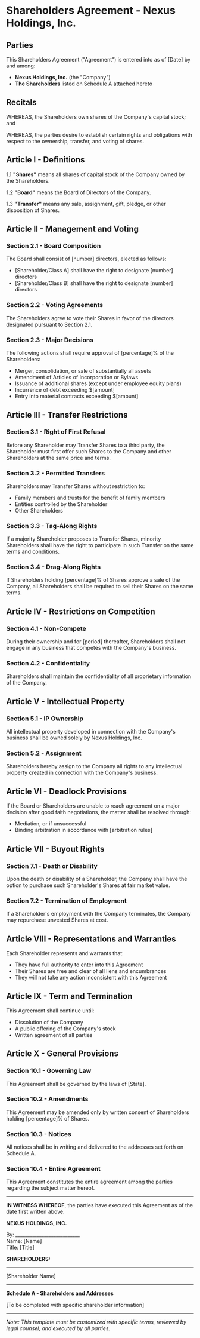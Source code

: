 # Shareholders Agreement - Nexus Holdings, Inc.

## Parties

This Shareholders Agreement ("Agreement") is entered into as of [Date] by and among:

- **Nexus Holdings, Inc.** (the "Company")
- **The Shareholders** listed on Schedule A attached hereto

## Recitals

WHEREAS, the Shareholders own shares of the Company's capital stock; and

WHEREAS, the parties desire to establish certain rights and obligations with respect to the ownership, transfer, and voting of shares.

## Article I - Definitions

1.1 **"Shares"** means all shares of capital stock of the Company owned by the Shareholders.

1.2 **"Board"** means the Board of Directors of the Company.

1.3 **"Transfer"** means any sale, assignment, gift, pledge, or other disposition of Shares.

## Article II - Management and Voting

### Section 2.1 - Board Composition
The Board shall consist of [number] directors, elected as follows:
- [Shareholder/Class A] shall have the right to designate [number] directors
- [Shareholder/Class B] shall have the right to designate [number] directors

### Section 2.2 - Voting Agreements
The Shareholders agree to vote their Shares in favor of the directors designated pursuant to Section 2.1.

### Section 2.3 - Major Decisions
The following actions shall require approval of [percentage]% of the Shareholders:
- Merger, consolidation, or sale of substantially all assets
- Amendment of Articles of Incorporation or Bylaws
- Issuance of additional shares (except under employee equity plans)
- Incurrence of debt exceeding $[amount]
- Entry into material contracts exceeding $[amount]

## Article III - Transfer Restrictions

### Section 3.1 - Right of First Refusal
Before any Shareholder may Transfer Shares to a third party, the Shareholder must first offer such Shares to the Company and other Shareholders at the same price and terms.

### Section 3.2 - Permitted Transfers
Shareholders may Transfer Shares without restriction to:
- Family members and trusts for the benefit of family members
- Entities controlled by the Shareholder
- Other Shareholders

### Section 3.3 - Tag-Along Rights
If a majority Shareholder proposes to Transfer Shares, minority Shareholders shall have the right to participate in such Transfer on the same terms and conditions.

### Section 3.4 - Drag-Along Rights
If Shareholders holding [percentage]% of Shares approve a sale of the Company, all Shareholders shall be required to sell their Shares on the same terms.

## Article IV - Restrictions on Competition

### Section 4.1 - Non-Compete
During their ownership and for [period] thereafter, Shareholders shall not engage in any business that competes with the Company's business.

### Section 4.2 - Confidentiality
Shareholders shall maintain the confidentiality of all proprietary information of the Company.

## Article V - Intellectual Property

### Section 5.1 - IP Ownership
All intellectual property developed in connection with the Company's business shall be owned solely by Nexus Holdings, Inc.

### Section 5.2 - Assignment
Shareholders hereby assign to the Company all rights to any intellectual property created in connection with the Company's business.

## Article VI - Deadlock Provisions

If the Board or Shareholders are unable to reach agreement on a major decision after good faith negotiations, the matter shall be resolved through:
- Mediation, or if unsuccessful
- Binding arbitration in accordance with [arbitration rules]

## Article VII - Buyout Rights

### Section 7.1 - Death or Disability
Upon the death or disability of a Shareholder, the Company shall have the option to purchase such Shareholder's Shares at fair market value.

### Section 7.2 - Termination of Employment
If a Shareholder's employment with the Company terminates, the Company may repurchase unvested Shares at cost.

## Article VIII - Representations and Warranties

Each Shareholder represents and warrants that:
- They have full authority to enter into this Agreement
- Their Shares are free and clear of all liens and encumbrances
- They will not take any action inconsistent with this Agreement

## Article IX - Term and Termination

This Agreement shall continue until:
- Dissolution of the Company
- A public offering of the Company's stock
- Written agreement of all parties

## Article X - General Provisions

### Section 10.1 - Governing Law
This Agreement shall be governed by the laws of [State].

### Section 10.2 - Amendments
This Agreement may be amended only by written consent of Shareholders holding [percentage]% of Shares.

### Section 10.3 - Notices
All notices shall be in writing and delivered to the addresses set forth on Schedule A.

### Section 10.4 - Entire Agreement
This Agreement constitutes the entire agreement among the parties regarding the subject matter hereof.

---

**IN WITNESS WHEREOF**, the parties have executed this Agreement as of the date first written above.

**NEXUS HOLDINGS, INC.**

By: ___________________________  
Name: [Name]  
Title: [Title]

**SHAREHOLDERS:**

_____________________________  
[Shareholder Name]

---

**Schedule A - Shareholders and Addresses**

[To be completed with specific shareholder information]

---

*Note: This template must be customized with specific terms, reviewed by legal counsel, and executed by all parties.*

